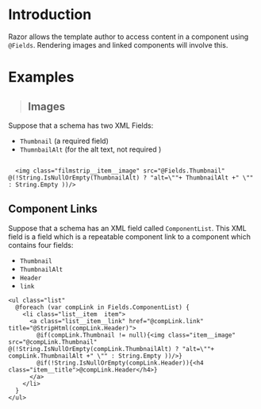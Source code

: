 # Introduction #

Razor allows the template author to access content in a component using `@Fields`. Rendering images and linked components will involve this.


# Examples #
> ## Images ##

Suppose that a schema has two XML Fields:
  * `Thumbnail` (a required field)
  * `ThumnbailAlt` (for the alt text, not required )


```

  <img class="filmstrip__item__image" src="@Fields.Thumbnail" @(!String.IsNullOrEmpty(ThumbnailAlt) ? "alt=\""+ ThumbnailAlt +" \"" : String.Empty ))/>

```

## Component Links ##
Suppose that a schema has an XML field called `ComponentList`. This XML field is a field which is a repeatable component link to a component which contains four fields:
  * `Thumbnail`
  * `ThumbnailAlt`
  * `Header`
  * `link`

```
<ul class="list"
  @foreach (var compLink in Fields.ComponentList) {
    <li class="list__item  item">
      <a class="list__item__link" href="@compLink.link" title="@StripHtml(compLink.Header)">
        @if(compLink.Thumbnail != null){<img class="item__image" src="@compLink.Thumbnail" @(!String.IsNullOrEmpty(compLink.ThumbnailAlt) ? "alt=\""+ compLink.ThumbnailAlt +" \"" : String.Empty ))/>}
        @if(!String.IsNullOrEmpty(compLink.Header)){<h4 class="item__title">@compLink.Header</h4>}
      </a>
    </li>
  }
</ul>
      

```